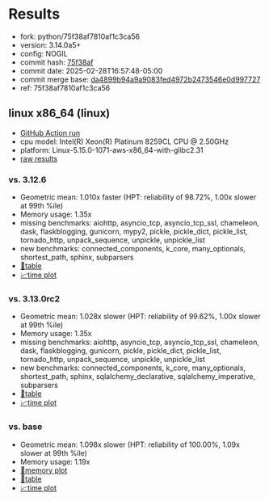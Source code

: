 # Results

- fork: python/75f38af7810af1c3ca56
- version: 3.14.0a5+
- config: NOGIL
- commit hash: [75f38af](https://github.com/python/cpython/commit/75f38af)
- commit date: 2025-02-28T16:57:48-05:00
- commit merge base: [da4899b94a9a9083fed4972b2473546e0d997727](https://github.com/python/cpython/commit/da4899b94a9a9083fed4972b2473546e0d997727)
- ref: 75f38af7810af1c3ca56

## linux x86_64 (linux)

- [GitHub Action run](https://github.com/facebookexperimental/free-threading-benchmarking/actions/runs/13598883760)
- cpu model: Intel(R) Xeon(R) Platinum 8259CL CPU @ 2.50GHz
- platform: Linux-5.15.0-1071-aws-x86_64-with-glibc2.31
- [raw results](bm-20250228-linux-x86_64-python-75f38af7810af1c3ca56-3.14.0a5%2B-75f38af.json)

### vs. 3.12.6

- Geometric mean: 1.010x faster (HPT: reliability of 98.72%, 1.00x slower at 99th %ile)
- Memory usage: 1.35x
- missing benchmarks: aiohttp, asyncio_tcp, asyncio_tcp_ssl, chameleon, dask, flaskblogging, gunicorn, mypy2, pickle, pickle_dict, pickle_list, tornado_http, unpack_sequence, unpickle, unpickle_list
- new benchmarks: connected_components, k_core, many_optionals, shortest_path, sphinx, subparsers
- [📄table](bm-20250228-linux-x86_64-python-75f38af7810af1c3ca56-3.14.0a5%2B-75f38af-vs-3.12.6.md)
- [📈time plot](bm-20250228-linux-x86_64-python-75f38af7810af1c3ca56-3.14.0a5%2B-75f38af-vs-3.12.6.svg)

### vs. 3.13.0rc2

- Geometric mean: 1.028x slower (HPT: reliability of 99.62%, 1.00x slower at 99th %ile)
- Memory usage: 1.35x
- missing benchmarks: aiohttp, asyncio_tcp, asyncio_tcp_ssl, chameleon, dask, flaskblogging, gunicorn, pickle, pickle_dict, pickle_list, tornado_http, unpack_sequence, unpickle, unpickle_list
- new benchmarks: connected_components, k_core, many_optionals, shortest_path, sphinx, sqlalchemy_declarative, sqlalchemy_imperative, subparsers
- [📄table](bm-20250228-linux-x86_64-python-75f38af7810af1c3ca56-3.14.0a5%2B-75f38af-vs-3.13.0rc2.md)
- [📈time plot](bm-20250228-linux-x86_64-python-75f38af7810af1c3ca56-3.14.0a5%2B-75f38af-vs-3.13.0rc2.svg)

### vs. base

- Geometric mean: 1.098x slower (HPT: reliability of 100.00%, 1.09x slower at 99th %ile)
- Memory usage: 1.19x
- [🧠memory plot](bm-20250228-linux-x86_64-python-75f38af7810af1c3ca56-3.14.0a5%2B-75f38af-vs-base-mem.svg)
- [📄table](bm-20250228-linux-x86_64-python-75f38af7810af1c3ca56-3.14.0a5%2B-75f38af-vs-base.md)
- [📈time plot](bm-20250228-linux-x86_64-python-75f38af7810af1c3ca56-3.14.0a5%2B-75f38af-vs-base.svg)

